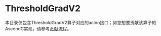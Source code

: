 # ThresholdGradV2

本目录仅包含ThresholdGradV2算子对应的aclnn接口；如您想要贡献该算子的AscendC实现，请参考[贡献流程](../../CONTRIBUTING.md)。